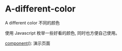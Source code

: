 # A-different-color
A different color 不同的颜色

使用 Javascript 枚举一些好看的颜色, 同时也方便自己使用。

[component()](http://lizhooh.applinzi.com/Color/index.html): 演示页面